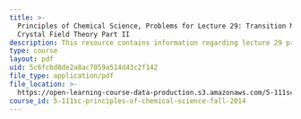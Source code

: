 ```yaml
---
title: >-
  Principles of Chemical Science, Problems for Lecture 29: Transition Metals:
  Crystal Field Theory Part II
description: This resource contains information regarding lecture 29 problem.
type: course
layout: pdf
uid: 5c6fcbd8de2a8ac7059a514d43c2f142
file_type: application/pdf
file_location: >-
  https://open-learning-course-data-production.s3.amazonaws.com/5-111sc-principles-of-chemical-science-fall-2014/5c6fcbd8de2a8ac7059a514d43c2f142_MIT5_111F14_Lec29Prob.pdf
course_id: 5-111sc-principles-of-chemical-science-fall-2014
---
```


